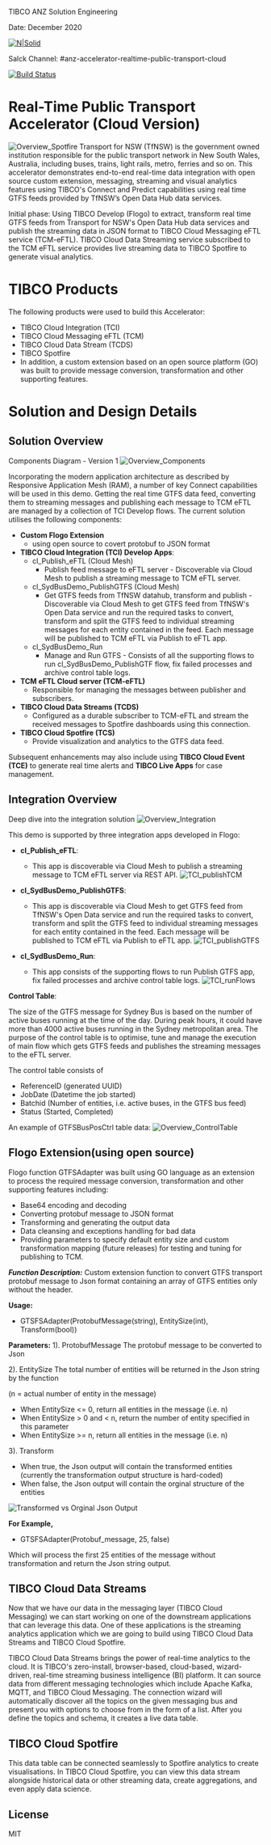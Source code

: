 
TIBCO ANZ Solution Engineering

Date: December 2020

[![N|Solid](https://docs.tibco.com/pub/businessevents-standard/5.4.0/doc/html/static/logo.png)](https://tibco.com)

Salck Channel: #anz-accelerator-realtime-public-transport-cloud

[![Build Status](https://travis-ci.org/joemccann/dillinger.svg?branch=master)](https://github.com/tibco-anz/gtfsSydBusAccelerator)

# Real-Time Public Transport Accelerator (Cloud Version)
![Overview_Spotfire](./images/Overview_Spotfire.png)
Transport for NSW (TfNSW) is the government owned institution responsible for the public transport network in New South Wales, Australia, including buses, trains, light rails, metro, ferries and so on. This accelerator demonstrates end-to-end real-time data integration with open source custom extension, messaging, streaming and visual analytics features using TIBCO's Connect and Predict capabilities using real time GTFS feeds provided by TfNSW’s Open Data Hub data services.

Initial phase:
Using TIBCO Develop (Flogo) to extract, transform real time GTFS feeds from Transport for NSW's Open Data Hub data services and publish the streaming data in JSON format to TIBCO Cloud Messaging eFTL service (TCM-eFTL). TIBCO Cloud Data Streaming service subscribed to the TCM eFTL service provides live streaming data to TIBCO Spotfire to generate visual analytics.

# TIBCO Products
The following products were used to build this Accelerator: 
  - TIBCO Cloud Integration (TCI)
  - TIBCO Cloud Messaging eFTL (TCM)
  - TIBCO Cloud Data Stream (TCDS)
  - TIBCO Spotfire
  - In addition, a custom extension based on an open source platform (GO) was built to provide message conversion, transformation and other supporting features.

# Solution and Design Details

## Solution Overview
Components Diagram - Version 1
![Overview_Components](./images/Overview_Components.png)

Incorporating the modern application architecture as described by Responsive Application Mesh (RAM), a number of key Connect capabilities will be used in this demo. Getting the real time GTFS data feed, converting them to streaming messages and publishing each message to TCM eFTL are managed by a collection of TCI Develop flows. The current solution utilises the following components:


  - **Custom Flogo Extension**
    - using open source to covert protobuf to JSON format
  - **TIBCO Cloud Integration (TCI) Develop Apps**:
    - cl_Publish_eFTL (Cloud Mesh)
      - Publish feed message to eFTL server - Discoverable via Cloud Mesh to publish a streaming message to TCM eFTL server.
    - cl_SydBusDemo_PublishGTFS (Cloud Mesh)
      - Get GTFS feeds from TfNSW datahub, transform and publish - Discoverable via Cloud Mesh to get GTFS feed from TfNSW's Open Data service and run the required tasks to convert, transform and split the GTFS feed to individual streaming messages for each entity contained in the feed. Each message will be published to TCM eFTL via Publish to eFTL app.
    - cl_SydBusDemo_Run
      - Manage and Run GTFS - Consists of all the supporting flows to  run cl_SydBusDemo_PublishGTF flow, fix failed processes and archive control table logs.
  - **TCM eFTL Cloud server (TCM-eFTL)**
    - Responsible for managing the messages between publisher and subscribers.
  - **TIBCO Cloud Data Streams (TCDS)**
    - Configured as a durable subscriber to TCM-eFTL and stream the received messages to Spotfire dashboards using this connection.
  - **TIBCO Cloud Spotfire (TCS)**
    - Provide visualization and analytics to the GTFS data feed.

Subsequent enhancements may also include using **TIBCO Cloud Event (TCE)** to generate real time alerts and **TIBCO Live Apps** for case management.

## Integration Overview   
Deep dive into the integration solution
![Overview_Integration](./images/Overview_Integration.png)

This demo is supported by three integration apps developed in Flogo:
  - **cl_Publish_eFTL**:
    - This app is discoverable via Cloud Mesh to publish a streaming message to TCM eFTL server via REST API.
![TCI_publishTCM](./images/TCI_publishTCM.png)

  - **cl_SydBusDemo_PublishGTFS**: 
    - This app is discoverable via Cloud Mesh to get GTFS feed from TfNSW's Open Data service and run the required tasks to convert, transform and split the GTFS feed to individual streaming messages for each entity contained in the feed. Each message will be published to TCM eFTL via Publish to eFTL app.
![TCI_publishGTFS](./images/TCI_publishGTFS.png)

  - **cl_SydBusDemo_Run**:
    - This app consists of the supporting flows to run Publish GTFS app, fix failed processes and archive control table logs.
![TCI_runFlows](./images/TCI_runFlows.png)

**Control Table**:

The size of the GTFS message for Sydney Bus is based on the number of active buses running at the time of the day. During peak hours, it could have more than 4000 active buses running in the Sydney metropolitan area. The purpose of the control table is to optimise, tune and manage the execution of main flow which gets GTFS feeds and publishes the streaming messages to the eFTL server. 

The control table consists of
  - ReferenceID (generated UUID)
  - JobDate (Datetime the job started)
  - Batchid (Number of entities, i.e. active buses, in the GTFS bus feed)
  - Status (Started, Completed)

An example of GTFSBusPosCtrl table data:
![Overview_ControlTable](./images/Overview_ControlTable.png)


## Flogo Extension(using open source)

Flogo function GTFSAdapter was built using GO language as an extension to process the required message conversion, transformation and other supporting features including:
  - Base64 encoding and decoding
  - Converting protobuf message to JSON format
  - Transforming and generating the output data
  - Data cleansing and exceptions handling for bad data 
  - Providing parameters to specify default entity size and custom transformation mapping (future releases) for testing and tuning for publishing to TCM.

***Function Description:***
Custom extension function to convert GTFS transport protobuf message to Json format containing an array of GTFS entities only without the header.

****Usage:****
  - GTSFSAdapter(ProtobufMessage(string), EntitySize(int), Transform(bool))

****Parameters:****
1). ProtobufMessage
The protobuf message to be converted to Json

2). EntitySize
The total number of entities will be returned in the Json string by the function

(n = actual number of entity in the message)

  - When EntitySize <= 0, return all entities in the message (i.e. n)
  - When EntitySize > 0 and < n, return the number of entity specified in this parameter
  - When EntitySize >= n, return all entities in the message (i.e. n)

3). Transform
  - When true, the Json output will contain the transformed entities (currently the transformation output structure is hard-coded)
  - When false, the Json output will contain the orginal structure of the entities

![Transformed vs Orginal Json Output](./images/TCI_TransfromVsOriginal.png)

****For Example,****
  - GTSFSAdapter(Protobuf_message, 25, false)

Which will process the first 25 entities of the message without transformation and return the Json string output.


## TIBCO Cloud Data Streams
Now that we have our data in the messaging layer (TIBCO Cloud Messaging) we can start working on one of the downstream applications that can leverage this data. One of these applications is the streaming analytics application which we are going to build using TIBCO Cloud Data Streams and TIBCO Cloud Spotfire.

TIBCO Cloud Data Streams brings the power of real-time analytics to the cloud. It is TIBCO's zero-install, browser-based, cloud-based, wizard-driven, real-time streaming business intelligence (BI) platform. It can source data from different messaging technologies which include Apache Kafka, MQTT, and TIBCO Cloud Messaging. The connection wizard will automatically discover all the topics on the given messaging bus and present you with options to choose from in the form of a list. After you define the topics and schema, it creates a live data table.

## TIBCO Cloud Spotfire
This data table can be connected seamlessly to Spotfire analytics to create visualisations. In TIBCO Cloud Spotfire, you can view this data stream alongside historical data or other streaming data, create aggregations, and even apply data science.

License
----
MIT
